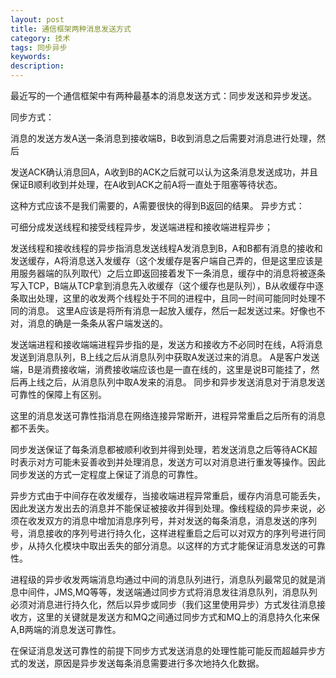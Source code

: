 ```yaml
---
layout: post
title: 通信框架两种消息发送方式
category: 技术
tags: 同步异步
keywords: 
description: 
---
```




最近写的一个通信框架中有两种最基本的消息发送方式：同步发送和异步发送。

同步方式：

消息的发送方发A送一条消息到接收端B，B收到消息之后需要对消息进行处理，然后

发送ACK确认消息回A，A收到B的ACK之后就可以认为这条消息发送成功，并且保证B顺利收到并处理，在A收到ACK之前A将一直处于阻塞等待状态。

这种方式应该不是我们需要的，A需要很快的得到B返回的结果。
异步方式：

可细分成发送线程和接受线程异步，发送端进程和接收端进程异步；

发送线程和接收线程的异步指消息发送线程A发消息到B，A和B都有消息的接收和发送缓存，A将消息送入发缓存（这个发缓存是客户端自己弄的，但是这里应该是用服务器端的队列取代）之后立即返回接着发下一条消息，缓存中的消息将被逐条写入TCP，B端从TCP拿到消息先入收缓存（这个缓存也是队列），B从收缓存中逐条取出处理，这里的收发两个线程处于不同的进程中，且同一时间可能同时处理不同的消息。
这里A应该是将所有消息一起放入缓存，然后一起发送过来。好像也不对，消息的确是一条条从客户端发送的。


发送端进程和接收端端进程异步指的是，发送方和接收方不必同时在线，A将消息发送到消息队列，B上线之后从消息队列中获取A发送过来的消息。
A是客户发送端，B是消费接收端，消费接收端应该也是一直在线的，这里是说B可能挂了，然后再上线之后，从消息队列中取A发来的消息。
同步和异步发送消息对于消息发送可靠性的保障上有区别。

这里的消息发送可靠性指消息在网络连接异常断开，进程异常重启之后所有的消息都不丢失。

同步发送保证了每条消息都被顺利收到并得到处理，若发送消息之后等待ACK超时表示对方可能未妥善收到并处理消息，发送方可以对消息进行重发等操作。因此同步发送的方式一定程度上保证了消息的可靠性。

异步方式由于中间存在收发缓存，当接收端进程异常重启，缓存内消息可能丢失，因此发送方发出去的消息并不能保证被接收并得到处理。像线程级的异步来说，必须在收发双方的消息中增加消息序列号，并对发送的每条消息，消息发送的序列号，消息接收的序列号进行持久化，这样进程重启之后可以对双方的序列号进行同步，从持久化模块中取出丢失的部分消息。以这样的方式才能保证消息发送的可靠性。

进程级的异步收发两端消息均通过中间的消息队列进行，消息队列最常见的就是消息中间件，JMS,MQ等等，发送端通过同步方式将消息发往消息队列，消息队列必须对消息进行持久化，然后以异步或同步（我们这里使用异步）方式发往消息接收方，这里的关键就是发送方和MQ之间通过同步方式和MQ上的消息持久化来保A,B两端的消息发送可靠性。

在保证消息发送可靠性的前提下同步方式发送消息的处理性能可能反而超越异步方式的发送，原因是异步发送每条消息需要进行多次地持久化数据。



